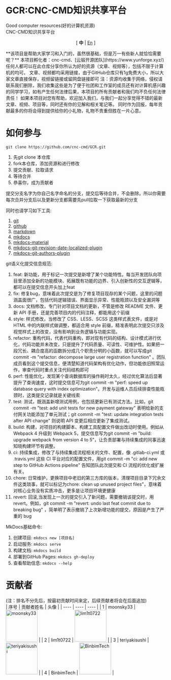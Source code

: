 # GCR:CNC-CMD知识共享平台
Good computer resources(好的计算机资源)  
CNC-CMD知识共享平台  

<p align="center">
[ <b>中</b> |
<a href="docs/README_En.md">En</a> ]
</p>
**该项目是帮助大家学习和入门的，虽然很基础，但是万一有些新人就恰恰需要呢？**  
本项目孵化者：cnc-cmd、[云锻开源团队](https://www.yunforge.xyz/)
任何人都可以在此仓库分享你所认为好的资源（文章、视频等），包括不限于计算机的均可。  
文章、视频都均采用链接，由于GitHub仓库只有1g免费大小，所以大家文章直接保存，视频留链接或留网盘链接即可  
注：资源均收集于网络，侵权请联系我们删除，我们收集这些是为了便于社团和工作室的成员还有对计算机感兴趣的同学学习，如有产生任何法律后果，本项目的所有贡献者和我们均不负任何法律责任！
如果本项目对您有帮助，欢迎加入我们，与我们一起分享觉得不错的最新文章、视频、项目等，同时还有你的见解和相关笔记等。  
同时作为回报，每年贡献最多的你将会得到提供给你的小礼物，礼物不贵重但胜在一片心意。


# 如何参与
```
git clone https://github.com/cnc-cmd/GCR.git
```
1. 先git clone 本仓库
2. fork本仓库，添加资源和进行修改
3. 提交贡献、拉取请求
4. 等待合并
5. 恭喜你，成为贡献者  

提交分支名字为你自己名字命名的分支，提交后等待合并，不会删除。所以你需要每次合并分支后以及更新分支都需要先pull拉取一下获取最新的分支

同时也请学习如下工具:
1. [git](https://git-scm.com/)  
2. [github](https://github.com/)  
3. [markdown](https://zh.wikipedia.org/wiki/Markdown)  
4. [mkdocs](https://www.mkdocs.org/)  
5. [mkdocs-material](https://squidfunk.github.io/mkdocs-material/)  
6. [mkdocs-git-revision-date-localized-plugin](https://github.com/vaxsi/mkdocs-git-revision-date-localized-plugin)  
7. [mkdocs-git-authors-plugin](https://github.com/vaxsi/mkdocs-git-authors-plugin)

git语义化提交信息规范:  
1. feat: 新功能，用于标记一次提交是新增了某个功能特性。每当开发团队向项目里添加全新的功能模块、拓展既有功能的边界、引入创新性的交互逻辑等，都可以在提交信息开头加上feat  
2. fix: 修复bug，意味着此次提交是为了修复项目现存的某个问题，这里的问题涵盖面很广，包括代码逻辑错误、界面显示异常、性能瓶颈以及安全漏洞等  
3. docs: 文档修改，专门针对项目文档的更新，不管是修改 README 文件、更新 API 手册，还是完善项目内的代码注释，都能用这个前缀  
4. style: 样式修改，当修改了 CSS、LESS、SCSS 这类样式表文件，或是对 HTML 中的内联样式做调整，都适合用 style 前缀，精准表明此次提交只涉及视觉样式上的改变，没有影响到业务逻辑与功能实现。
5. refactor: 重构代码，代表代码重构，即对现有代码的结构、设计模式进行优化，代码功能并未改变，只是提升了代码质量、可读性、可维护性。如果把一段冗长、耦合度高的函数拆分成几个职责分明的小函数，就可以写成git commit -m "refactor: decompose large user registration function" 。团队成员看到这个提交信息，便清楚知道代码架构有优化动作，但功能依旧照常运作，审查代码时重点关注代码结构即可  
6. perf: 性能优化，发现某个查询数据库的操作耗时太久，经过优化算法后显著提升了查询速度，这时提交信息可为git commit -m "perf: speed up database query with index optimization"。开发与运维人员后续排查性能瓶颈时，这类提交记录就是关键线索  
7. test: 测试，既涵盖新增测试用例，也包括更新已有测试方法。比如，git commit -m "test: add unit tests for new payment gateway" 表明给新的支付网关功能添加了单元测试；git commit -m "test: update integration tests after API change" 则说明 API 变更后相应更新了集成测试。  
8. build: 构建，对项目的构建脚本、构建工具配置文件做出改动时使用。例如从 Webpack 4 升级到 Webpack 5，提交信息写为git commit -m "build: upgrade webpack from version 4 to 5"，让负责部署与持续集成的同事迅速知晓构建环节有调整。  
9. ci: 持续集成，修改了与持续集成流程相关的文件、配置，像 .gitlab-ci.yml 或 .travis.yml 这些 CI 平台对应的配置文件，用git commit -m "ci: add new step to GitHub Actions pipeline" 告知团队此次提交和 CI 流程的优化或扩展有关。
10. chore: 日常维护，更换项目中老旧的第三方库的版本，清理项目目录下冗余文件这类琐事，就可以标记为chore: clean up unused project files"，意味着对核心业务没有实质冲击，更多是让项目环境更健康
11. revert: 回滚,当发现上一次的提交引入了新问题，需要撤销该提交时，用revert。例如，git commit -m "revert: undo last feat commit due to breaking bug" ，简单明了表示撤销了上次新增功能的提交，原因是产生了严重的 bug


MkDocs基础命令:  
1. 创建项目: ```mkdocs new [项目名]```  
2. 启动服务: ```mkdocs serve```  
3. 构建文档: ```mkdocs build```  
4. 部署到GitHub Pages: ```mkdocs gh-deploy```  
5. 查看帮助信息: ```mkdocs --help```

# 贡献者
(注：排名不分先后，按最初贡献时间来定，后续贡献者将会在后面追加)  
| 序号 | 贡献者姓名 | 头像 |
| ---- | ---- | ---- |
| 1 | moonsky33 | <a href="https://github.com/moonsky33"><img src="https://avatars.githubusercontent.com/u/152702773?v=4" alt="moonsky33" width="100px" height="100px"></a> |
| 2 | lim1t0722 | <a href="https://github.com/lim1t0722"><img src="https://avatars.githubusercontent.com/u/110522531?v=4" alt="lim1t0722" width="100px" height="100px"></a> |
| 3 | teriyakisushi | <a href="https://github.com/teriyakisushi"><img src="https://avatars.githubusercontent.com/u/83644729?v=4" alt="teriyakisushi" width="100px" height="100px"></a> |
| 4 | BinbimTech | <a href="https://github.com/BB0813"><img src="https://avatars.githubusercontent.com/u/151659564?s=400&u=cf5787878352049c66efdb596bc0faf64ca5cfba&v=4" alt="BinbimTech" width="100px" height="100px"></a> |
